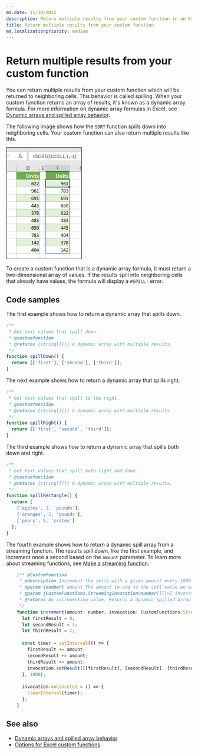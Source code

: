 ```yaml
---
ms.date: 11/30/2022
description: Return multiple results from your custom function in an Excel add-in.
title: Return multiple results from your custom function
ms.localizationpriority: medium
---
```


# Return multiple results from your custom function

You can return multiple results from your custom function which will be returned to neighboring cells. This behavior is called spilling. When your custom function returns an array of results, it's known as a dynamic array formula. For more information on dynamic array formulas in Excel, see [Dynamic arrays and spilled array behavior](https://support.microsoft.com/office/205c6b06-03ba-4151-89a1-87a7eb36e531).

The following image shows how the `SORT` function spills down into neighboring cells. Your custom function can also return multiple results like this.

![Screen shot of the `SORT` function displaying multiple results down into multiple cells.](../images/dynamic-array-spill.png)

To create a custom function that is a dynamic array formula, it must return a two-dimensional array of values. If the results spill into neighboring cells that already have values, the formula will display a `#SPILL!` error.

## Code samples

The first example shows how to return a dynamic array that spills down.

```javascript
/**
 * Get text values that spill down.
 * @customfunction
 * @returns {string[][]} A dynamic array with multiple results.
 */
function spillDown() {
  return [['first'], ['second'], ['third']];
}
```

The next example shows how to return a dynamic array that spills right.

```javascript
/**
 * Get text values that spill to the right.
 * @customfunction
 * @returns {string[][]} A dynamic array with multiple results.
 */
function spillRight() {
  return [['first', 'second', 'third']];
}
```

The third example shows how to return a dynamic array that spills both down and right.

```javascript
/**
 * Get text values that spill both right and down.
 * @customfunction
 * @returns {string[][]} A dynamic array with multiple results.
 */
function spillRectangle() {
  return [
    ['apples', 1, 'pounds'],
    ['oranges', 3, 'pounds'],
    ['pears', 5, 'crates']
  ];
}
```

The fourth example shows how to return a dynamic spill array from a streaming function. The results spill down, like the first example, and increment once a second based on the `amount` parameter. To learn more about streaming functions, see [Make a streaming function](custom-functions-web-reqs.md#make-a-streaming-function).

```javascript
    /** @CustomFunction
     * @description Increment the cells with a given amount every 1000 milliseconds.
     * @param {number} amount The amount to add to the cell value on each increment.
     * @param {CustomFunctions.StreamingInvocation<number[][]>} invocation Parameter to send results to Excel or respond to the user canceling the function. A dynamic array.
     * @returns An incrementing value. Returns a dynamic spilled array with multiple results.
     */
    function increment(amount: number, invocation: CustomFunctions.StreamingInvocation<number[][]>): void {
      let firstResult = 0;
      let secondResult = 1;
      let thirdResult = 2;

      const timer = setInterval(() => {
        firstResult += amount;
        secondResult += amount;
        thirdResult += amount;
        invocation.setResult([[firstResult], [secondResult], [thirdResult]]);
      }, 1000);

      invocation.onCanceled = () => {
        clearInterval(timer);
      };
    }
```

## See also

- [Dynamic arrays and spilled array behavior](https://support.microsoft.com/office/205c6b06-03ba-4151-89a1-87a7eb36e531)
- [Options for Excel custom functions](custom-functions-parameter-options.md)
